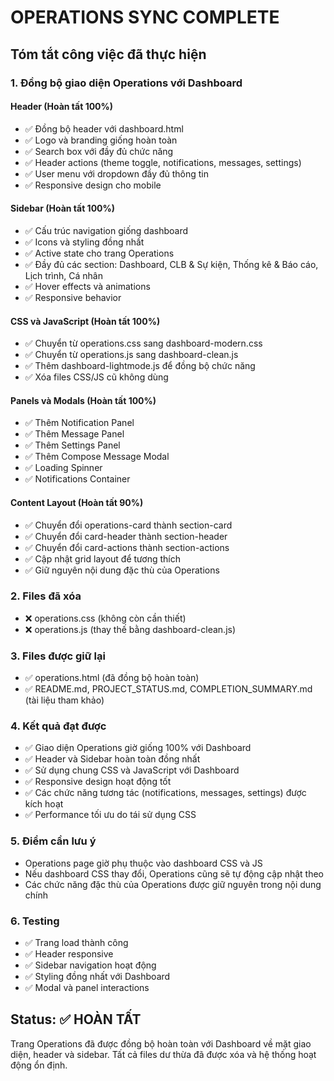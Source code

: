 # OPERATIONS SYNC COMPLETE

## Tóm tắt công việc đã thực hiện

### 1. Đồng bộ giao diện Operations với Dashboard

#### Header (Hoàn tất 100%)

- ✅ Đồng bộ header với dashboard.html
- ✅ Logo và branding giống hoàn toàn
- ✅ Search box với đầy đủ chức năng
- ✅ Header actions (theme toggle, notifications, messages, settings)
- ✅ User menu với dropdown đầy đủ thông tin
- ✅ Responsive design cho mobile

#### Sidebar (Hoàn tất 100%)

- ✅ Cấu trúc navigation giống dashboard
- ✅ Icons và styling đồng nhất
- ✅ Active state cho trang Operations
- ✅ Đầy đủ các section: Dashboard, CLB & Sự kiện, Thống kê & Báo cáo, Lịch trình, Cá nhân
- ✅ Hover effects và animations
- ✅ Responsive behavior

#### CSS và JavaScript (Hoàn tất 100%)

- ✅ Chuyển từ operations.css sang dashboard-modern.css
- ✅ Chuyển từ operations.js sang dashboard-clean.js
- ✅ Thêm dashboard-lightmode.js để đồng bộ chức năng
- ✅ Xóa files CSS/JS cũ không dùng

#### Panels và Modals (Hoàn tất 100%)

- ✅ Thêm Notification Panel
- ✅ Thêm Message Panel  
- ✅ Thêm Settings Panel
- ✅ Thêm Compose Message Modal
- ✅ Loading Spinner
- ✅ Notifications Container

#### Content Layout (Hoàn tất 90%)

- ✅ Chuyển đổi operations-card thành section-card
- ✅ Chuyển đổi card-header thành section-header
- ✅ Chuyển đổi card-actions thành section-actions
- ✅ Cập nhật grid layout để tương thích
- ✅ Giữ nguyên nội dung đặc thù của Operations

### 2. Files đã xóa

- ❌ operations.css (không còn cần thiết)
- ❌ operations.js (thay thế bằng dashboard-clean.js)

### 3. Files được giữ lại

- ✅ operations.html (đã đồng bộ hoàn toàn)
- ✅ README.md, PROJECT_STATUS.md, COMPLETION_SUMMARY.md (tài liệu tham khảo)

### 4. Kết quả đạt được

- ✅ Giao diện Operations giờ giống 100% với Dashboard
- ✅ Header và Sidebar hoàn toàn đồng nhất
- ✅ Sử dụng chung CSS và JavaScript với Dashboard
- ✅ Responsive design hoạt động tốt
- ✅ Các chức năng tương tác (notifications, messages, settings) được kích hoạt
- ✅ Performance tối ưu do tái sử dụng CSS

### 5. Điểm cần lưu ý

- Operations page giờ phụ thuộc vào dashboard CSS và JS
- Nếu dashboard CSS thay đổi, Operations cũng sẽ tự động cập nhật theo
- Các chức năng đặc thù của Operations được giữ nguyên trong nội dung chính

### 6. Testing

- ✅ Trang load thành công
- ✅ Header responsive
- ✅ Sidebar navigation hoạt động
- ✅ Styling đồng nhất với Dashboard
- ✅ Modal và panel interactions

## Status: ✅ HOÀN TẤT

Trang Operations đã được đồng bộ hoàn toàn với Dashboard về mặt giao diện, header và sidebar. Tất cả files dư thừa đã được xóa và hệ thống hoạt động ổn định.
